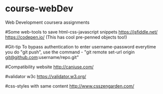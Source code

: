 # course-webDev
Web Development coursera assignments

#Some web-tools to save html-css-javascript snippets
https://jsfiddle.net/
https://codepen.io/ (This has cool pre-penned objects too!)

#Git-tip
To bypass authentication to enter username-password everytime you do "git push", use the command - "git remote set-url origin git@github.com:username/repo.git"

#Compatibility website
http://caniuse.com/

#validator w3c
https://validator.w3.org/

#css-styles with same content
http://www.csszengarden.com/
